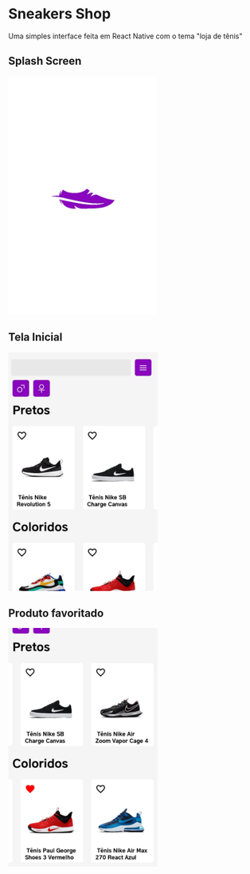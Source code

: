 # Sneakers Shop

Uma simples interface feita em React Native com o tema "loja de tênis"

## Splash Screen

<img src="./assets/app_demonstration/img_1.jpeg" width="300" height="478">

## Tela Inicial

<img src="./assets/app_demonstration/img_2.jpeg" width="300" height="478">

## Produto favoritado

<img src="./assets/app_demonstration/img_3.jpeg" width="300" height="478">
